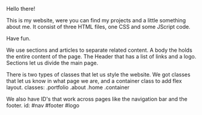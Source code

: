 Hello there!

This is my website, were you can find my projects and a little something about me.
It consist of three HTML files, one CSS and some JScript code.

Have fun.

We use sections and articles to separate related content. 
A body the holds the entire content of the page.
The Header that has a list of links and a logo.
Sections let us divide the main page. 

There is two types of classes that let us style the website. We got classes that let us know in what page we are, and a container class to add flex layout.
classes:
.portfolio
.about
.home
.container

We also have ID's that work across pages like the navigation bar and the footer.
id:
#nav
#footer
#logo
